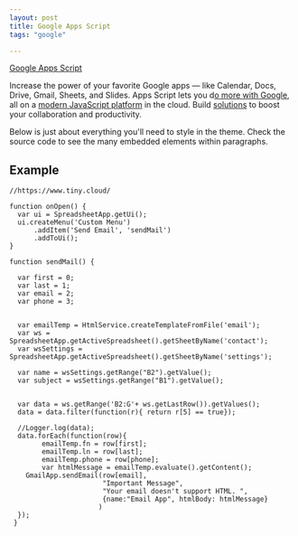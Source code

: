 ```yaml
---
layout: post
title: Google Apps Script
tags: "google"

---
```

[Google Apps Script](https://developers.google.com/apps-script)

Increase the power of your favorite Google apps — like Calendar, Docs, Drive, Gmail, Sheets, and Slides.
Apps Script lets you d[o more with Google](https://developers.google.com/apps-script/guides/services), all on a [modern JavaScript platform](https://developers.google.com/apps-script/guides/v8-runtime) in the cloud. Build [solutions](https://developers.google.com/gsuite/solutions) to boost your collaboration and productivity.

Below is just about everything you'll need to style in the theme. Check the source code to see the many embedded elements within paragraphs.

## Example

```
//https://www.tiny.cloud/

function onOpen() {
  var ui = SpreadsheetApp.getUi();
  ui.createMenu('Custom Menu')
      .addItem('Send Email', 'sendMail')
      .addToUi();
}

function sendMail() {
  
  var first = 0;
  var last = 1;
  var email = 2;
  var phone = 3;
  
  
  var emailTemp = HtmlService.createTemplateFromFile('email');
  var ws = SpreadsheetApp.getActiveSpreadsheet().getSheetByName('contact');
  var wsSettings = SpreadsheetApp.getActiveSpreadsheet().getSheetByName('settings');
  
  var name = wsSettings.getRange("B2").getValue();
  var subject = wsSettings.getRange("B1").getValue();
  
  
  var data = ws.getRange('B2:G'+ ws.getLastRow()).getValues();
  data = data.filter(function(r){ return r[5] == true});
  
  //Logger.log(data);
  data.forEach(function(row){
        emailTemp.fn = row[first];
        emailTemp.ln = row[last];
        emailTemp.phone = row[phone];
        var htmlMessage = emailTemp.evaluate().getContent();
    GmailApp.sendEmail(row[email],
                       "Important Message",
                       "Your email doesn't support HTML. ",
                       {name:"Email App", htmlBody: htmlMessage}
                      )
  });
 }

```


